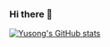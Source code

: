 ### Hi there 👋

[![Yusong's GitHub stats](https://github-readme-stats.vercel.app/api?username=lukewys)](https://github.com/anuraghazra/github-readme-stats)

<!--
**lukewys/lukewys** is a ✨ _special_ ✨ repository because its `README.md` (this file) appears on your GitHub profile.

Here are some ideas to get you started:

- 🔭 I’m currently working on ...
- 🌱 I’m currently learning ...
- 👯 I’m looking to collaborate on ...
- 🤔 I’m looking for help with ...
- 💬 Ask me about ...
- 📫 How to reach me: ...
- 😄 Pronouns: ...
- ⚡ Fun fact: ...
-->
